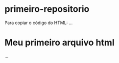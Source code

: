 # primeiro-repositorio


Para copiar o código  do HTML:
...
<html>
  <h1> Meu primeiro arquivo html </h1>
</html>
...
